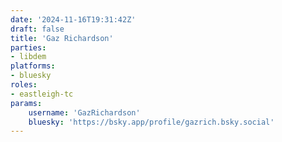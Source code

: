 ```yaml
---
date: '2024-11-16T19:31:42Z'
draft: false
title: 'Gaz Richardson'
parties:
- libdem
platforms:
- bluesky
roles:
- eastleigh-tc
params:
    username: 'GazRichardson'
    bluesky: 'https://bsky.app/profile/gazrich.bsky.social'
---
```

